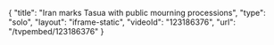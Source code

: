 {
    "title": "Iran marks Tasua with public mourning processions",
    "type": "solo",
    "layout": "iframe-static",
    "videoId": "123186376",
    "url": "\/tvpembed\/123186376"
}